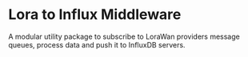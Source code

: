 # Lora to Influx Middleware

A modular utility package to subscribe to LoraWan providers message queues, process data and push it to InfluxDB servers.
